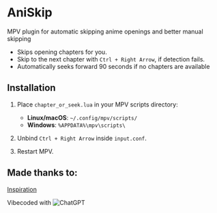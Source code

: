 # AniSkip
MPV plugin for automatic skipping anime openings and better manual skipping

- Skips opening chapters for you.
- Skip to the next chapter with `Ctrl + Right Arrow`, if detection fails.
- Automatically seeks forward 90 seconds if no chapters are available
  

## Installation
1. Place `chapter_or_seek.lua` in your MPV scripts directory:
   - **Linux/macOS**: `~/.config/mpv/scripts/`
   - **Windows**: `%APPDATA%\mpv\scripts\`

2. Unbind `Ctrl + Right Arrow` inside `input.conf`.

3. Restart MPV.

## Made thanks to:
[Inspiration](https://github.com/po5/chapterskip)

Vibecoded with
![ChatGPT](https://img.shields.io/badge/chatGPT-74aa9c?style=for-the-badge&logo=openai&logoColor=white)

